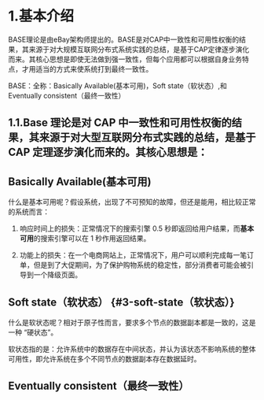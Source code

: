 # 1.基本介绍

BASE理论是由eBay架构师提出的。BASE是对CAP中一致性和可用性权衡的结果，其来源于对大规模互联网分布式系统实践的总结，是基于CAP定律逐步演化而来。其核心思想是即使无法做到强一致性，但每个应用都可以根据自身业务特点，才用适当的方式来使系统打到最终一致性。

BASE：全称：Basically Available\(基本可用\)，Soft state（软状态）,和 Eventually consistent（最终一致性）

## 1.1.**Base 理论是对 CAP 中一致性和可用性权衡的结果，其来源于对大型互联网分布式实践的总结，是基于 CAP 定理逐步演化而来的。其核心思想是：**

## Basically Available\(基本可用\)

什么是基本可用呢？假设系统，出现了不可预知的故障，但还是能用，相比较正常的系统而言：

1. 响应时间上的损失：正常情况下的搜索引擎 0.5 秒即返回给用户结果，而**基本可用**的搜索引擎可以在 1 秒作用返回结果。

2. 功能上的损失：在一个电商网站上，正常情况下，用户可以顺利完成每一笔订单，但是到了大促期间，为了保护购物系统的稳定性，部分消费者可能会被引导到一个降级页面。

## Soft state（软状态） {#3-soft-state（软状态）}

什么是软状态呢？相对于原子性而言，要求多个节点的数据副本都是一致的，这是一种 “硬状态”。

软状态指的是：允许系统中的数据存在中间状态，并认为该状态不影响系统的整体可用性，即允许系统在多个不同节点的数据副本存在数据延时。

## Eventually consistent（最终一致性）



